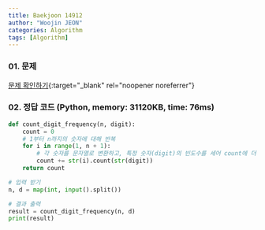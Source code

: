 ```yaml
---
title: Baekjoon 14912
author: "Woojin JEON"
categories: Algorithm
tags: [Algorithm]
---
```


### 01. 문제

[문제 확인하기](https://www.acmicpc.net/problem/14912){:target="_blank" rel="noopener noreferrer"}

### 02. 정답 코드 (Python, memory: 31120KB, time: 76ms)

```Python
def count_digit_frequency(n, digit):
    count = 0
    # 1부터 n까지의 숫자에 대해 반복
    for i in range(1, n + 1):
        # 각 숫자를 문자열로 변환하고, 특정 숫자(digit)의 빈도수를 세어 count에 더함
        count += str(i).count(str(digit))
    return count

# 입력 받기
n, d = map(int, input().split())

# 결과 출력
result = count_digit_frequency(n, d)
print(result)
```
